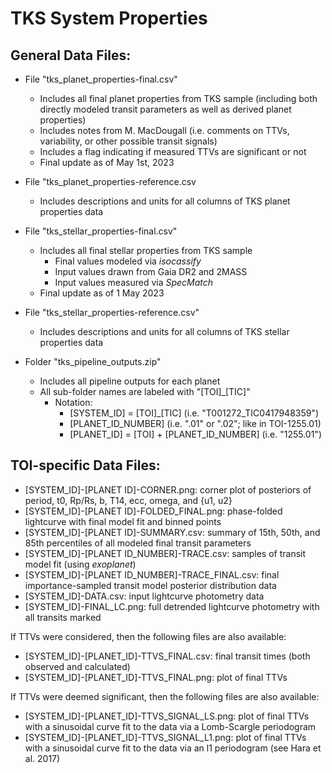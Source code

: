# TKS System Properties
## General Data Files:
* File "tks_planet_properties-final.csv"
  * Includes all final planet properties from TKS sample (including both directly modeled transit parameters as well as derived planet properties)
  * Includes notes from M. MacDougall (i.e. comments on TTVs, variability, or other possible transit signals)
  * Includes a flag indicating if measured TTVs are significant or not
  * Final update as of May 1st, 2023
* File "tks_planet_properties-reference.csv
  * Includes descriptions and units for all columns of TKS planet properties data

* File "tks_stellar_properties-final.csv"
  * Includes all final stellar properties from TKS sample
    * Final values modeled via *isocassify*
    * Input values drawn from Gaia DR2 and 2MASS
    * Input values measured via *SpecMatch*
  * Final update as of 1 May 2023
* File "tks_stellar_properties-reference.csv"
  * Includes descriptions and units for all columns of TKS stellar properties data

* Folder "tks_pipeline_outputs.zip"
  * Includes all pipeline outputs for each planet
  * All sub-folder names are labeled with "[TOI]_[TIC]"
    * Notation:
      * [SYSTEM_ID] = [TOI]_[TIC] (i.e. "T001272_TIC0417948359")
      * [PLANET_ID_NUMBER] (i.e. ".01" or ".02"; like in TOI-1255.01)
      * [PLANET_ID] = [TOI] + [PLANET_ID_NUMBER] (i.e. "1255.01")

## TOI-specific Data Files:
- [SYSTEM_ID]-[PLANET ID]-CORNER.png: corner plot of posteriors of period, t0, Rp/Rs, b, T14, ecc, omega, and {u1, u2}
- [SYSTEM_ID]-[PLANET ID]-FOLDED_FINAL.png: phase-folded lightcurve with final model fit and binned points
- [SYSTEM_ID]-[PLANET ID]-SUMMARY.csv: summary of 15th, 50th, and 85th percentiles of all modeled final transit parameters
- [SYSTEM_ID]-[PLANET ID_NUMBER]-TRACE.csv: samples of transit model fit (using *exoplanet*)
- [SYSTEM_ID]-[PLANET ID_NUMBER]-TRACE_FINAL.csv: final importance-sampled transit model posterior distribution data
- [SYSTEM_ID]-DATA.csv: input lightcurve photometry data
- [SYSTEM_ID]-FINAL_LC.png: full detrended lightcurve photometry with all transits marked

If TTVs were considered, then the following files are also available:
- [SYSTEM_ID]-[PLANET_ID]-TTVS_FINAL.csv: final transit times (both observed and calculated)
- [SYSTEM_ID]-[PLANET_ID]-TTVS_FINAL.png: plot of final TTVs

If TTVs were deemed significant, then the following files are also available:
- [SYSTEM_ID]-[PLANET_ID]-TTVS_SIGNAL_LS.png: plot of final TTVs with a sinusoidal curve fit to the data via a Lomb-Scargle periodogram
- [SYSTEM_ID]-[PLANET_ID]-TTVS_SIGNAL_L1.png: plot of final TTVs with a sinusoidal curve fit to the data via an l1 periodogram (see Hara et al. 2017)
